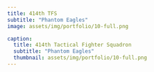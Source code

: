 ```yaml
---
title: 414th TFS
subtitle: "Phantom Eagles"
image: assets/img/portfolio/10-full.png

caption:
  title: 414th Tactical Fighter Squadron
  subtitle: "Phantom Eagles"
  thumbnail: assets/img/portfolio/10-full.png
---
```

